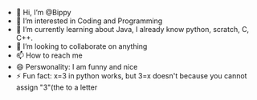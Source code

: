 - 👋 Hi, I’m @Bippy
- 👀 I’m interested in Coding and Programming
- 🌱 I’m currently learning about Java, I already know python, scratch, C, C++.
- 💞️ I’m looking to collaborate on anything
- 📫 How to reach me 
- 😄 Perswonality: I am funny and nice
- ⚡ Fun fact: x=3 in python works, but 3=x doesn't because you cannot assign "3"(the  to a letter

<!---
letsmod-user3/letsmod-user3 is a ✨ special ✨ repository because its `README.md` (this file) appears on your GitHub profile.
You can click the Preview link to take a look at your changes.
--->
